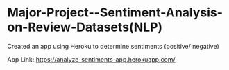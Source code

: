 # Major-Project--Sentiment-Analysis-on-Review-Datasets(NLP)
Created an app using Heroku to determine sentiments (positive/ negative)

App Link: 
https://analyze-sentiments-app.herokuapp.com/
